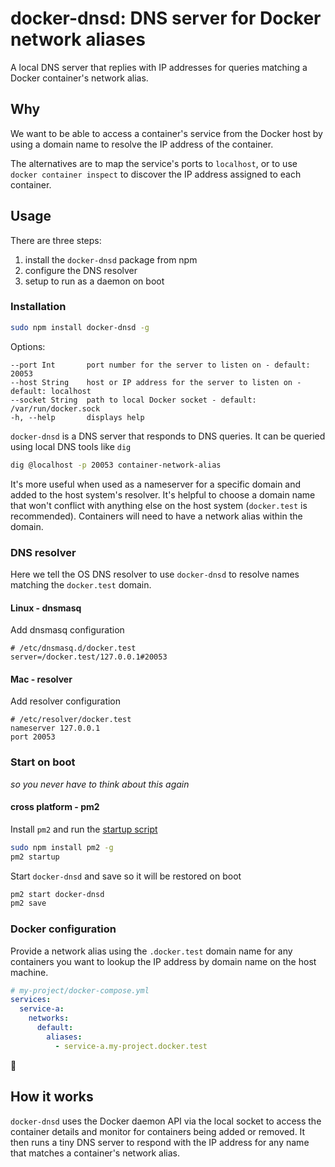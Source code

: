 # docker-dnsd: DNS server for Docker network aliases

A local DNS server that replies with IP addresses for queries matching a Docker
container's network alias.

## Why

We want to be able to access a container's service from the Docker host by using
a domain name to resolve the IP address of the container.

The alternatives are to map the service's ports to `localhost`, or to use
`docker container inspect` to discover the IP address assigned to each container.

## Usage

There are three steps:

1. install the `docker-dnsd` package from npm
2. configure the DNS resolver
3. setup to run as a daemon on boot

### Installation

```sh
sudo npm install docker-dnsd -g
```

Options:

```
--port Int       port number for the server to listen on - default: 20053
--host String    host or IP address for the server to listen on - default: localhost
--socket String  path to local Docker socket - default: /var/run/docker.sock
-h, --help       displays help
```

`docker-dnsd` is a DNS server that responds to DNS queries. It can be queried using
local DNS tools like `dig`

```sh
dig @localhost -p 20053 container-network-alias
```

It's more useful when used as a nameserver for a specific domain and added to the
host system's resolver. It's helpful to choose a domain name that won't conflict with
anything else on the host system (`docker.test` is recommended).
Containers will need to have a network alias within the domain.

### DNS resolver

Here we tell the OS DNS resolver to use `docker-dnsd` to resolve names matching the
`docker.test` domain.

#### Linux - dnsmasq

Add dnsmasq configuration

```
# /etc/dnsmasq.d/docker.test
server=/docker.test/127.0.0.1#20053
```

#### Mac - resolver

Add resolver configuration

```
# /etc/resolver/docker.test
nameserver 127.0.0.1
port 20053
```

### Start on boot

_so you never have to think about this again_

#### cross platform - pm2

Install `pm2` and run the [startup script](https://pm2.keymetrics.io/docs/usage/startup/)

```sh
sudo npm install pm2 -g
pm2 startup
```

Start `docker-dnsd` and save so it will be restored on boot

```sh
pm2 start docker-dnsd
pm2 save
```

### Docker configuration

Provide a network alias using the `.docker.test` domain name for any containers
you want to lookup the IP address by domain name on the host machine.

```yaml
# my-project/docker-compose.yml
services:
  service-a:
    networks:
      default:
        aliases:
          - service-a.my-project.docker.test
```

:tada:

## How it works

`docker-dnsd` uses the Docker daemon API via the local socket to access the
container details and monitor for containers being added or removed. It then
runs a tiny DNS server to respond with the IP address for any name that matches
a container's network alias.
